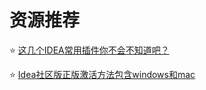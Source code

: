 # 资源推荐

⭐️ [这几个IDEA常用插件你不会不知道吧？](./常用的IDEA插件推荐.md)

⭐️ [Idea社区版正版激活方法包含windows和mac](./Idea社区版正版激活方法包含windows和mac.md)

<Vssue :title="$title" />